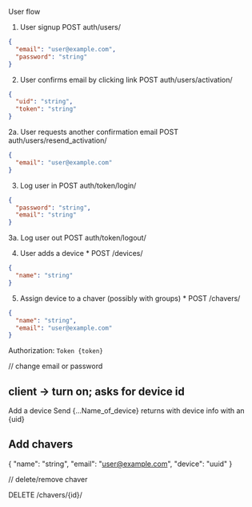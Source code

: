 User flow

1. User signup
POST auth/users/
```json
{
  "email": "user@example.com",
  "password": "string"
}
```

2. User confirms email by clicking link
POST auth/users/activation/
```json
{
  "uid": "string",
  "token": "string"
}
```
<!-- /auth/users/activation/{uid}/{token} send token backend -->

2a. User requests another confirmation email
POST auth/users/resend_activation/
```json
{
  "email": "user@example.com"
}
```

3. Log user in
POST auth/token/login/
```json
{
  "password": "string",
  "email": "string"
}
```

3a. Log user out
POST auth/token/logout/

4. User adds a device *
POST /devices/
```json
{
  "name": "string"
}
```

5. Assign device to a chaver (possibly with groups) *
POST /chavers/
```json
{
  "name": "string",
  "email": "user@example.com"
}
```


Authorization: `Token {token}`

// change email or password

client -> turn on; asks for device id
---
Add a device
Send {...Name_of_device}
returns with device info with an {uid}

Add chavers
---
{
  "name": "string",
  "email": "user@example.com",
  "device": "uuid"
}

// delete/remove chaver

DELETE /chavers/{id}/